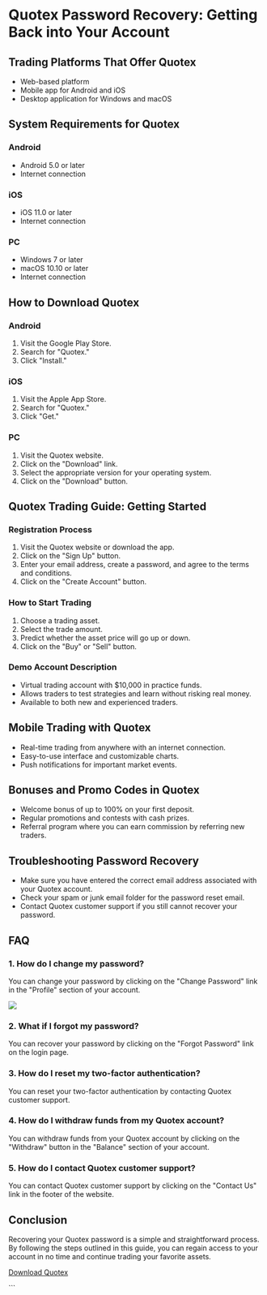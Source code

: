# Quotex Password Recovery: Getting Back into Your Account

## Trading Platforms That Offer Quotex

-   Web-based platform
-   Mobile app for Android and iOS
-   Desktop application for Windows and macOS

## System Requirements for Quotex

### Android

-   Android 5.0 or later
-   Internet connection

### iOS

-   iOS 11.0 or later
-   Internet connection

### PC

-   Windows 7 or later
-   macOS 10.10 or later
-   Internet connection

## How to Download Quotex

### Android

1.  Visit the Google Play Store.
2.  Search for "Quotex."
3.  Click "Install."

### iOS

1.  Visit the Apple App Store.
2.  Search for "Quotex."
3.  Click "Get."

### PC

1.  Visit the Quotex website.
2.  Click on the "Download" link.
3.  Select the appropriate version for your operating system.
4.  Click on the "Download" button.

## Quotex Trading Guide: Getting Started

### Registration Process

1.  Visit the Quotex website or download the app.
2.  Click on the "Sign Up" button.
3.  Enter your email address, create a password, and agree to the terms
    and conditions.
4.  Click on the "Create Account" button.

### How to Start Trading

1.  Choose a trading asset.
2.  Select the trade amount.
3.  Predict whether the asset price will go up or down.
4.  Click on the "Buy" or "Sell" button.

### Demo Account Description

-   Virtual trading account with \$10,000 in practice funds.
-   Allows traders to test strategies and learn without risking real
    money.
-   Available to both new and experienced traders.

## Mobile Trading with Quotex

-   Real-time trading from anywhere with an internet connection.
-   Easy-to-use interface and customizable charts.
-   Push notifications for important market events.

## Bonuses and Promo Codes in Quotex

-   Welcome bonus of up to 100% on your first deposit.
-   Regular promotions and contests with cash prizes.
-   Referral program where you can earn commission by referring new
    traders.

## Troubleshooting Password Recovery

-   Make sure you have entered the correct email address associated with
    your Quotex account.
-   Check your spam or junk email folder for the password reset email.
-   Contact Quotex customer support if you still cannot recover your
    password.

## FAQ

### 1. How do I change my password?

You can change your password by clicking on the "Change Password"
link in the "Profile" section of your account.

[![](https://static.quotex.io/files/4_en/300_250.jpg)](https://traff.sbs/brokerqxlid)

### 2. What if I forgot my password?

You can recover your password by clicking on the "Forgot Password"
link on the login page.

### 3. How do I reset my two-factor authentication?

You can reset your two-factor authentication by contacting Quotex
customer support.

### 4. How do I withdraw funds from my Quotex account?

You can withdraw funds from your Quotex account by clicking on the
"Withdraw" button in the "Balance" section of your account.

### 5. How do I contact Quotex customer support?

You can contact Quotex customer support by clicking on the "Contact
Us" link in the footer of the website.

## Conclusion

Recovering your Quotex password is a simple and straightforward process.
By following the steps outlined in this guide, you can regain access to
your account in no time and continue trading your favorite assets.

[Download Quotex](\%22https://traff.sbs/brokerqxsignup\%22)

\`\`\`

